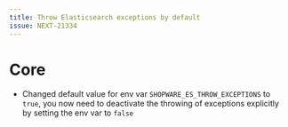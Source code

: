 ```yaml
---
title: Throw Elasticsearch exceptions by default
issue: NEXT-21334
---
```

# Core
* Changed default value for env var `SHOPWARE_ES_THROW_EXCEPTIONS` to `true`, you now need to deactivate the throwing of exceptions explicitly by setting the env var to `false`
